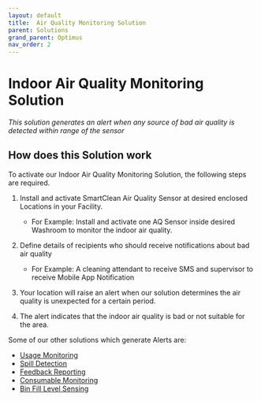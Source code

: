 ```yaml
---
layout: default
title:  Air Quality Monitoring Solution
parent: Solutions
grand_parent: Optimus
nav_order: 2
---
```

# Indoor Air Quality Monitoring Solution
*This solution generates an alert when any source of bad air quality is detected within range of the sensor*

## How does this Solution work
To activate our Indoor Air Quality Monitoring Solution, the following steps are required.

1. Install and activate SmartClean Air Quality Sensor at desired enclosed Locations in your Facility.
   - For Example: Install and activate one AQ Sensor inside desired Washroom to monitor the indoor air quality.
   
2. Define details of recipients who should receive notifications about bad air quality
   - For Example: A cleaning attendant to receive SMS and supervisor to receive Mobile App Notification

3. Your location will raise an alert when our solution determines the air quality is unexpected for a certain period.

4. The alert indicates that the indoor air quality is bad or not suitable for the area. 

Some of our other solutions which generate Alerts are:
- [Usage Monitoring](/vcs_pc.html)
- [Spill Detection](/vcs_wd.html)
- [Feedback Reporting](/vcs_fd.html)
- [Consumable Monitoring](/vcs_cmd.html)
- [Bin Fill Level Sensing](/vcs_bin.html)